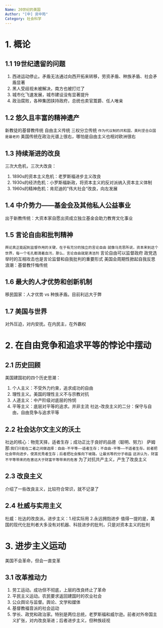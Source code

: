 ```yaml
---
Name: 20世纪的美国
Author: "[中] 资中筠"
Category: 社会科学
---
```

# 1. 概论
## 1.1 19世纪遗留的问题
1. 西进运动停止。矛盾无法通过向西开拓来转移，劳资矛盾、种族矛盾、社会矛盾显著
2. 黑人受歧视未被解决，南方也被打烂了
3. 城市化飞速发展，城市建设没有显著提升
4. 政治腐败，各种集团挟持政府，总统也卖官鬻爵、任人唯亲
## 1.2 悠久且丰富的精神遗产
新教徒的基督教传统 
自由主义传统
三权分立传统
`作为代议制的共和国，美利坚合众国是最老的`
美国传统在政治光谱上很右，哪怕是自由主义也相对欧洲很右
## 1.3 持续渐进的改良
三次大危机，三次大改良：
1. 1890s的资本主义危机：老罗斯福进步主义改良
2. 1930s的经济危机：小罗斯福新政，将资本主义的反对派纳入资本主义体制
3. 1960s的精神危机：肯尼迪的”伟大社会“改良，向左发展
## 1.4 中介势力——基金会及其他私人公益事业
出于新教传统：大资本家自愿出资成立独立基金会助力教育文化事业
## 1.5 言论自由和批判精神
`舆论真正能起到监督作用的关键，在于有充分的独立的言论自由`
`就像马克思所说，资本来到这个世界，每一个毛孔都滴着血污，那么，言论自由就是清洁剂`
言论自由可以监督政府
政党选举时的互相攻击也是言论监督和自我批判的重要形式
美国会周期性掀起自我反思浪潮：基督教忏悔传统
## 1.6 最大的人才优势和创新机制
移民国家：人才优势 vs 种族矛盾。目前利远大于弊
## 1.7 美国与世界
对外压迫，对内安抚。在内民主，在外霸权
# 2. 在自由竞争和追求平等的悖论中摆动
## 2.1 历史回顾
美国建国初的四个历史思潮：
1. 个人主义：不受外力约束，追求成功的自由
2. 理性主义。美国的理性主义不与宗教对抗
3. 人道主义：中产阶级对底层的怜悯
4. 平等主义：底层对平等的追求。并非主流
社达-改良主义的二分：保守与自由，自由竞争与追求平等
## 2.2 社会达尔文主义的沃土
社达的核心：物竞天择，适者生存；成功正比于良好的品德（聪明、努力）
萨姆那:`我们只能在二者之间做选择：自由-不平等——适者生存；不自由-平等——不适者生存。前者把社会带向进步，使其优秀者生存；后者把社会推向下坡路，让最劣等的分子收益`
`这派认为，财富不平等带来的危害远大于财富平等带来的危害`
为了对抗共产主义，产生了改良主义
## 2.3 改良主义
介绍了一些改良主义，比较符合常识，就不记录了
## 2.4 杜威与实用主义
杜威：社达的改良派。进步主义：1.经实际用 2.永远拥抱进步
值得一提的是，美国的现代化批判者大多没有对机器、科技进步的批判，只是对资本主义的批判

# 3. 进步主义运动
美国不会革命，但会一直变革
## 3.1 改革推动力
1. 劳工运动。成功但不彻底，上层的改良终止了革命
2. 平民主义运动。农民要求返回建国时的农业社会
3. 公众舆论与监督。舆论、文学和媒体
4. 基督教福音派的社会运动
5. 学长、政党和政治家。特别是两位总统，老罗斯福和威尔逊。前者对外帝国主义扩张，对内改良渐进；后者进步主义，但种族歧视

